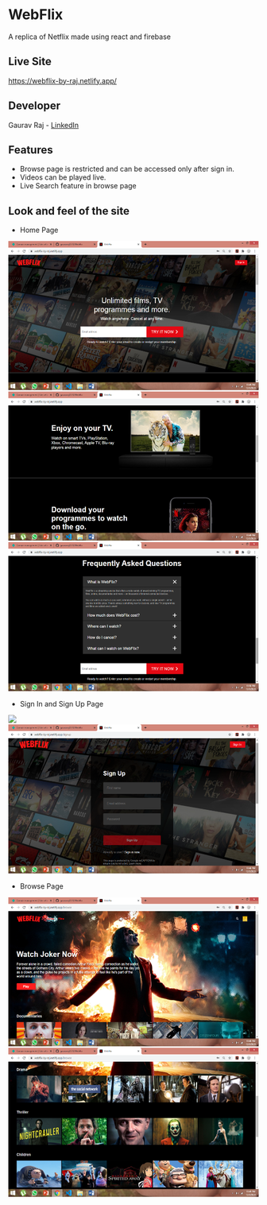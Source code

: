 # WebFlix
A replica of Netflix made using react and firebase

## Live Site
https://webflix-by-raj.netlify.app/

## Developer
Gaurav Raj - [LinkedIn](https://www.linkedin.com/in/gaurav-raj-5893b0195/)

## Features 
 - Browse page is restricted and can be accessed only after sign in.
 - Videos can be played live.
 - Live Search feature in browse page

## Look and feel of the site
- Home Page 
<img src='Examples/home1.png' height='300'>
<img src='Examples/home2.png' height='300'>
<img src='Examples/home3.png' height='300'>

- Sign In and Sign Up Page
<img src='Examples/signin.png' height='300'>
<img src='Examples/signup.png' height='300'>

- Browse Page 
<img src='Examples/browse1.png' height='300'>
<img src='Examples/browse2.png' height='300'>


